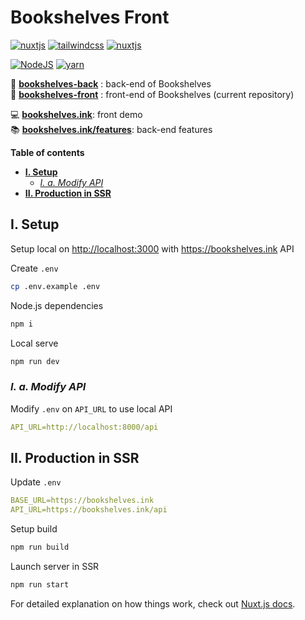 # Bookshelves Front <!-- omit in toc -->

[![nuxtjs](https://img.shields.io/static/v1?label=NuxtJS&message=v2.15&color=00C58E&style=flat-square&logo=nuxt.js&logoColor=ffffff)](https://nuxtjs.org/)
[![tailwindcss](https://img.shields.io/static/v1?label=Tailwind%20CSS&message=v2.0&color=38B2AC&style=flat-square&logo=tailwind-css&logoColor=ffffff)](https://tailwindcss.com/)
[![nuxtjs](https://img.shields.io/static/v1?label=Designed%20to%20be&message=SSR&color=00C58E&style=flat-square&logo=nuxt.js&logoColor=ffffff)](https://nuxtjs.org/docs/2.x/concepts/server-side-rendering/)

[![NodeJS](https://img.shields.io/static/v1?label=NodeJS&message=v14.16&color=339933&style=flat-square&logo=node.js&logoColor=ffffff)](https://nodejs.org/en)
[![yarn](https://img.shields.io/static/v1?label=yarn&message=1.2&color=2C8EBB&style=flat-square&logo=yarn&logoColor=ffffff)](https://classic.yarnpkg.com/lang/en/)

📀 [**bookshelves-back**](https://gitlab.com/ewilan-riviere/bookshelves-back) : back-end of Bookshelves  
🎨 [**bookshelves-front**](https://gitlab.com/ewilan-riviere/bookshelves-front) : front-end of Bookshelves (current repository)  

💻 [**bookshelves.ink**](https://bookshelves.ink): front demo  
📚 [**bookshelves.ink/features**](https://bookshelves.ink/features): back-end features  

**Table of contents**

- [**I. Setup**](#i-setup)
  - [*I. a. Modify API*](#i-a-modify-api)
- [**II. Production in SSR**](#ii-production-in-ssr)

## **I. Setup**

Setup local on <http://localhost:3000> with <https://bookshelves.ink> API

Create `.env`

```bash
cp .env.example .env
```

Node.js dependencies

```bash
npm i
```

Local serve

```bash
npm run dev
```

### *I. a. Modify API*

Modify `.env` on `API_URL` to use local API

```yml
API_URL=http://localhost:8000/api
```

## **II. Production in SSR**

Update `.env`

```yml
BASE_URL=https://bookshelves.ink
API_URL=https://bookshelves.ink/api
```

Setup build

```bash
npm run build
```

Launch server in SSR

```bash
npm run start
```

For detailed explanation on how things work, check out [Nuxt.js docs](https://nuxtjs.org).

